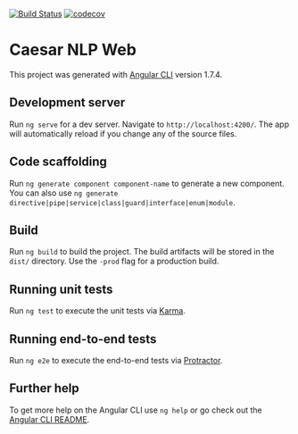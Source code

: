 [![Build Status](https://travis-ci.org/ItsMeCaesar/caesar-nlp-web.svg?branch=master)](https://travis-ci.org/ItsMeCaesar/caesar-nlp-web)
[![codecov](https://codecov.io/gh/ItsMeCaesar/caesar-nlp-web/branch/master/graph/badge.svg)](https://codecov.io/gh/ItsMeCaesar/caesar-nlp-web)

# Caesar NLP Web

This project was generated with [Angular CLI](https://github.com/angular/angular-cli) version 1.7.4.

## Development server

Run `ng serve` for a dev server. Navigate to `http://localhost:4200/`. The app will automatically reload if you change any of the source files.

## Code scaffolding

Run `ng generate component component-name` to generate a new component. You can also use `ng generate directive|pipe|service|class|guard|interface|enum|module`.

## Build

Run `ng build` to build the project. The build artifacts will be stored in the `dist/` directory. Use the `-prod` flag for a production build.

## Running unit tests

Run `ng test` to execute the unit tests via [Karma](https://karma-runner.github.io).

## Running end-to-end tests

Run `ng e2e` to execute the end-to-end tests via [Protractor](http://www.protractortest.org/).

## Further help

To get more help on the Angular CLI use `ng help` or go check out the [Angular CLI README](https://github.com/angular/angular-cli/blob/master/README.md).
